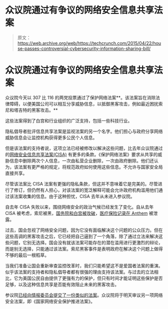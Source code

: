 # 众议院通过有争议的网络安全信息共享法案

> 原文：<https://web.archive.org/web/https://techcrunch.com/2015/04/22/house-passes-controversial-cybersecurity-information-sharing-bill/>

# 众议院通过有争议的网络安全信息共享法案

众议院今天以 307 比 116 的两党投票通过了保护网络法案**。该法案旨在消除法律障碍，以便美国公司可以相互分享威胁信息，以抵御黑客攻击，例如最近困扰索尼和塔吉特的黑客攻击。**

这些法案得到了白宫和行业组织的广泛支持，包括一些科技行业。

隐私倡导者批评信息共享法案是监视法案的另一个名字。他们担心与政府分享网络威胁信息会让监控机构获得更多公民个人信息。

但是该法案的支持者说，这项立法已经被修改以解决这些问题，比去年众议院通过的[网络安全信息共享法案(CISA)](https://web.archive.org/web/20221225021605/https://techcrunch.com/2014/07/15/reddit-privacy-groups-call-obama-to-reject-cybersecurity-bill/) 有更多的条款。《保护网络法案》要求从共享的威胁信息中删除两次个人信息，一次由私营企业删除，一次由政府删除。他们还认为，该法案有更严格的规定，将规范政府如何使用这些信息。不允许与国家安全局直接共享。

尽管该法案比 CISA 法案有更强的隐私条款，但这并不意味着它是完美的。尽管进行了修订，但仍然有人担心，对该法案的宽泛解释可能会允许政府机构滥用他们通过该法案收集的信息。由于这种担忧，CISA 去年从未进入参议院。

自去年 CISA 失败以来，围绕网络安全的政治气候已经发生了变化。自从去年 CISA 被考虑，索尼被黑，[国务院和白宫被攻破](https://web.archive.org/web/20221225021605/https://techcrunch.com/2015/04/07/russians-implicated-in-hack-on-white-house-after-obama-makes-cybersecurity-push/)，[医疗保险记录在 Anthem](https://web.archive.org/web/20221225021605/https://techcrunch.com/2015/02/04/health-insurance-provider-anthem-reports-massive-data-breach/) 被泄露。

过去，国会忽视了网络安全问题，因为它没有面临解决这个问题的公众压力。但在这些高调的黑客攻击之后，它已经把自己逼到了一个角落，除了通过立法来解决这些问题，它别无选择。国会没有就该法案可能存在的潜在滥用进行更激烈的辩论，而是别无选择，只能通过该法案。索尼黑客事件是表明政府在解决这个问题上做得不够的最后一根稻草。

当我们准备让国会重新审查监控改革时，我们只能希望这不是爱国者法案的重演。似乎该法案的支持者和隐私倡导者都有很强的理由支持该法案。与过去的立法相比，它为美国公民自由提供了更强有力的保护，但只有时间才能证明这些保护是否足够，以及这种信息共享是否能有效阻止未来的黑客攻击。

参议院[已经向情报委员会提交了一份类似的法案](https://web.archive.org/web/20221225021605/https://techcrunch.com/2014/07/08/senate-committee-advances-controversial-cybersecurity-bill/)。众议院将于明天审议另一项网络安全法案，即《国家网络安全保护推进法案》。